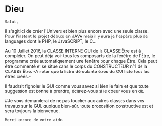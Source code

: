 # Dieu

    Salut,

il s'agit ici de créer l'Univers et bien plus encore avec une seule classe. Pour l'instant le projet débute en JAVA mais il y aura je
l'espère plus de languages dont le PHP, le JavaSCRIPT, le C...

Au 10 Juillet 2016, la CLASSE INTERNE GUI de la CLASSE Être est à compléter. On peut déjà voir tous les composants de la fenêtre de
l'Être, le programme crée automatiquement une fenêtre pour chaque Être. Cela peut être commenté et se situe dans le corps du
CONSTRUCTEUR n°1 de la CLASSE Être. -A noter que la listre déroulante êtres du GUI liste tous les êtres créés.-

Il faudrait fignoler le GUI comme vous savez si bien le faire et que toute suggestion est bonne à prendre, éclatez-vous si le  coeur vous en dit.

#Je vous demanderai de ne pas toucher aux autres classes dans vos travaux sur le GUI, quoique bien-sûr, toute proposition constructive est et sera toujours la bienvenue.

    Merci encore de votre aide.
